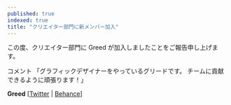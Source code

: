 ```yaml
---
published: true
indexed: true
title: "クリエイター部門に新メンバー加入"
---
```


この度、クリエイター部門に Greed が加入しましたことをご報告申し上げます。

コメント 「グラフィックデザイナーをやっているグリードです。
チームに貢献できるように頑張ります！」

**Greed** [[Twitter](https://twitter.com/Grdvisuals) | [Behance](https://behance.net/GrdCreate)]
